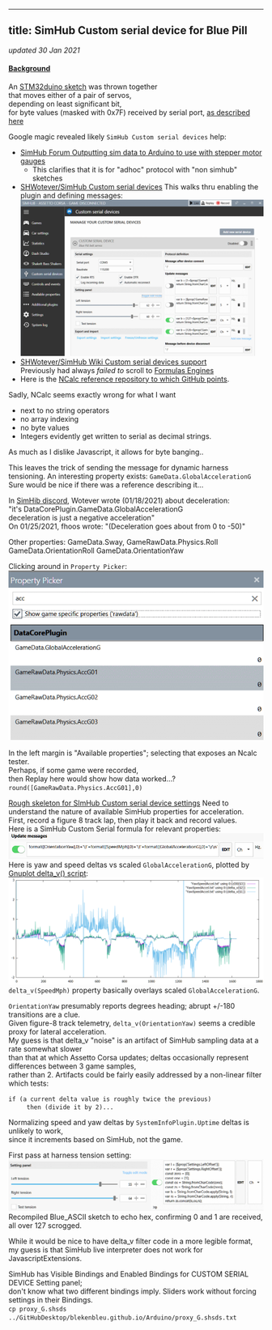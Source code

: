 
---
title: SimHub Custom serial device for Blue Pill
---
*updated 30 Jan 2021*

#### [Background](https://blekenbleu.github.io/Arduino/SimHubCustomSerial.html)
An [STM32duino sketch](https://github.com/blekenbleu/blekenbleu.github.io/tree/master/Arduino/Blue_ASCII_Servo) was thrown together  
that moves either of a pair of servos,  
depending on least significant bit,  
for byte values (masked with 0x7F) received by serial port,
[as described here](index.md#serial-servos)  

Google magic revealed likely `SimHub Custom serial devices` help:
- [SimHub Forum Outputting sim data to Arduino to use with stepper motor gauges](https://www.simhubdash.com/community-2/simhub-support/outputting-sim-data-to-arduino-to-use-with-stepper-motor-gauges/)  
  - This clarifies that it is for "adhoc" protocol with "non simhub" sketches  
- [SHWotever/SimHub Custom serial devices](https://github.com/SHWotever/SimHub/wiki/Custom-serial-devices)
  This walks thru enabling the plugin and defining messages:
  ![custom serial device](SimHubCustomSerial.gif)  
- [SHWotever/SimHub Wiki Custom serial devices support](https://github.com/SHWotever/SimHub/wiki#custom-serial-devices-support)  
  Previously had always *failed to* scroll to [Formulas Engines](https://github.com/SHWotever/SimHub/wiki#formulas-engines)
- Here is the [NCalc reference repository to which GitHub points](http://www.codeproject.com/KB/recipes/sota_expression_evaluator.aspx).  

Sadly, NCalc seems exactly wrong for what I want
* next to no string operators
* no array indexing
* no byte values
* Integers evidently get written to serial as decimal strings.  

As much as I dislike Javascript, it allows for byte banging..

This leaves the trick of sending the message for dynamic harness tensioning.
An interesting property exists:  `GameData.GlobalAccelerationG`  
Sure would be nice if there was a reference describing it...  

In [SimHib discord](https://discord.com/channels/299259397060689920/453962780857597966/800365665289502731), Wotever wrote (01/18/2021) about deceleration:  
"it's DataCorePlugin.GameData.GlobalAccelerationG  
  deceleration is just a negative acceleration"  
On 01/25/2021, fhoos wrote: "(Deceleration goes about from 0 to -50)"  

Other properties:  GameData.Sway, GameRawData.Physics.Roll  
  GameData.OrientationRoll GameData.OrientationYaw

Clicking around in `Property Picker`:  
![acc properties](PropertyPicker_acc.gif)  

In the left margin is "Available properties";
selecting that exposes an Ncalc tester.  
Perhaps, if some game were recorded,  
then Replay here would show how data worked...?  
`round([GameRawData.Physics.AccG01],0)`  

[Rough skeleton for SImHub Custom serial device settings](tension.shsds.txt)
Need to understand the nature of available SimHub properties for acceleration.  
First, record a figure 8 track lap, then play it back and record values.  
Here is a SimHub Custom Serial formula for relevant properties:  
![SimHub acceleration recording formula ](formatAccel.gif)  
Here is yaw and speed deltas vs scaled `GlobalAccelerationG`,  plotted by [Gnuplot delta_v() script](delta.txt):  
![yaw and speed deltas vs accel gnuplot](raw_accel.gif)  
`delta_v(SpeedMph)` property basically overlays scaled `GlobalAccelerationG`.  

`OrientationYaw` presumably reports degrees heading; abrupt +/-180 transitions are a clue.  
Given figure-8 track telemetry, `delta_v(OrientationYaw)` seems a credible proxy for lateral acceleration.  
My guess is that delta_v "noise" is an artifact of SimHub sampling data at a rate somewhat slower  
than that at which Assetto Corsa updates;  deltas occasionally represent differences between 3 game samples,  
rather than 2. Artifacts could be fairly easily addressed by a non-linear filter which tests:  
```
if (a current delta value is roughly twice the previous)
     then (divide it by 2)...
```
Normalizing speed and yaw deltas by `SystemInfoPlugin.Uptime` deltas is unlikely to work,  
since it increments based on SimHub, not the game.

First pass at harness tension setting:  
![SimHub tension settings](JavascriptSliders.gif)
Recompiled Blue_ASCII sketch to echo hex, confirming 0 and 1 are received, all over 127 scrogged.  

While it would be nice to have delta_v filter code in a more legible format,
my guess is that SimHub live interpreter does not work for JavascriptExtensions.  

SimHub has Visible Bindings and Enabled Bindings for CUSTOM SERIAL DEVICE Setting panel;  
don't know what two different bindings imply.  Sliders work without forcing settings in their Bindings.  
`cp proxy_G.shsds ../GitHubDesktop/blekenbleu.github.io/Arduino/proxy_G.shsds.txt`  
